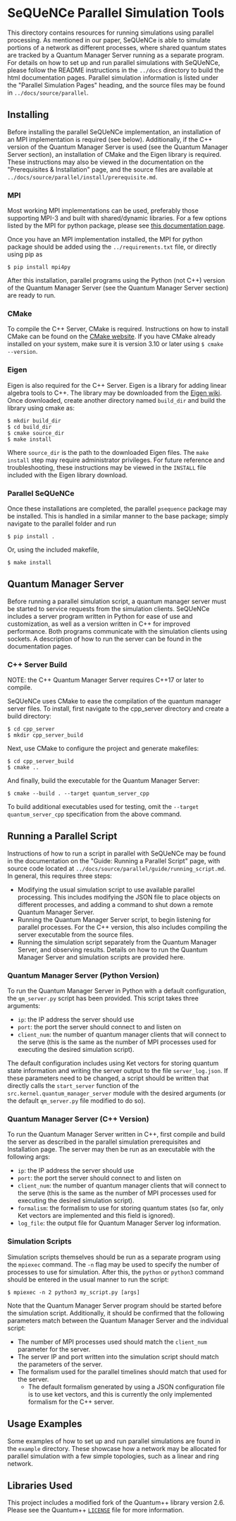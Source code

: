 # SeQUeNCe Parallel Simulation Tools

This directory contains resources for running simulations using parallel processing. As mentioned in our paper, SeQUeNCe is able to simulate portions of a network as different processes, where shared quantum states are tracked by a Quantum Manager Server running as a separate program.
For details on how to set up and run parallel simulations with SeQUeNCe, please follow the README instructions in the `../docs` directory to build the html documentation pages.
Parallel simulation information is listed under the "Parallel Simulation Pages" heading, and the source files may be found in `../docs/source/parallel`.

## Installing
Before installing the parallel SeQUeNCe implementation, an installation of an MPI implementation is required (see below).
Additionally, if the C++ version of the Quantum Manager Server is used (see the Quantum Manager Server section), an installation of CMake and the Eigen library is required.
These instructions may also be viewed in the documentation on the "Prerequisites & Installation" page, and the source files are available at `../docs/source/parallel/install/prerequisite.md`.

### MPI
Most working MPI implementations can be used, preferably those supporting MPI-3 and built with shared/dynamic libraries. For a few options listed by the MPI for python package, please see [this documentation page](https://mpi4py.readthedocs.io/en/stable/appendix.html#building-mpi).

Once you have an MPI implementation installed, the MPI for python package should be added using the `../requirements.txt` file, or directly using pip as
```
$ pip install mpi4py
```
After this installation, parallel programs using the Python (not C++) version of the Quantum Manager Server (see the Quantum Manager Server section) are ready to run.

### CMake
To compile the C++ Server, CMake is required.
Instructions on how to install CMake can be found on the [CMake website](https://cmake.org/install/).
If you have CMake already installed on your system, make sure it is version 3.10 or later using `$ cmake --version`.

### Eigen
Eigen is also required for the C++ Server.
Eigen is a library for adding linear algebra tools to C++.
The library may be downloaded from the [Eigen wiki](http://eigen.tuxfamily.org/index.php?title=Main_Page#Download).
Once downloaded, create another directory named `build_dir` and build the library using cmake as:
```
$ mkdir build_dir
$ cd build_dir
$ cmake source_dir
$ make install
```
Where `source_dir` is the path to the downloaded Eigen files. The `make install` step may require administrator privileges.
For future reference and troubleshooting, these instructions may be viewed in the `INSTALL` file included with the Eigen library download.

### Parallel SeQUeNCe
Once these installations are completed, the parallel `psequence` package may be installed.
This is handled in a similar manner to the base package; simply navigate to the parallel folder and run
```
$ pip install .
```
Or, using the included makefile,
```
$ make install
```

## Quantum Manager Server
Before running a parallel simulation script, a quantum manager server must be started to service requests from the simulation clients. SeQUeNCe includes a server program written in Python for ease of use and customization, as well as a version written in C++ for improved performance. Both programs communicate with the simulation clients using sockets.
A description of how to run the server can be found in the documentation pages.

### C++ Server Build
NOTE: the C++ Quantum Manager Server requires C++17 or later to compile.

SeQUeNCe uses CMake to ease the compilation of the quantum manager server files. To install, first navigate to the cpp\_server directory and create a build directory:
```
$ cd cpp_server
$ mkdir cpp_server_build
```
Next, use CMake to configure the project and generate makefiles:
```
$ cd cpp_server_build
$ cmake ..
```
And finally, build the executable for the Quantum Manager Server:
```
$ cmake --build . --target quantum_server_cpp
```
To build additional executables used for testing, omit the `--target quantum_server_cpp` specification from the above command.

## Running a Parallel Script
Instructions of how to run a script in parallel with SeQUeNCe may be found in the documentation on the "Guide: Running a Parallel Script" page, with source code located at `../docs/source/parallel/guide/running_script.md`.
In general, this requires three steps:
- Modifying the usual simulation script to use available parallel processing. This includes modifying the JSON file to place objects on different processes, and adding a command to shut down a remote Quantum Manager Server.
- Running the Quantum Manager Server script, to begin listening for parallel processes. For the C++ version, this also includes compiling the server executable from the source files.
- Running the simulation script separately from the Quantum Manager Server, and observing results.
Details on how to run the Quantum Manager Server and simulation scripts are provided here.

### Quantum Manager Server (Python Version)
To run the Quantum Manager Server in Python with a default configuration, the `qm_server.py` script has been provided. This script takes three arguments:
- `ip`: the IP address the server should use
- `port`: the port the server should connect to and listen on
- `client_num`: the number of quantum manager clients that will connect to the serve (this is the same as the number of MPI processes used for executing the desired simulation script).

The default configuration includes using Ket vectors for storing quantum state information and writing the server output to the file `server_log.json`. If these parameters need to be changed, a script should be written that directly calls the `start_server` function of the `src.kernel.quantum_manager_server` module with the desired arguments (or the default `qm_server.py` file modified to do so).

### Quantum Manager Server (C++ Version)
To run the Quantum Manager Server written in C++, first compile and build the server as described in the parallel simulation prerequisites and Installation page. The server may then be run as an executable with the following args:
- `ip`: the IP address the server should use
- `port`: the port the server should connect to and listen on
- `client_num`: the number of quantum manager clients that will connect to the serve (this is the same as the number of MPI processes used for executing the desired simulation script).
- `formalism`: the formalism to use for storing quantum states (so far, only Ket vectors are implemented and this field is ignored).
- `log_file`: the output file for Quantum Manager Server log information.

### Simulation Scripts
Simulation scripts themselves should be run as a separate program using the `mpiexec` command. The `-n` flag may be used to specify the number of processes to use for simulation. After this, the `python` or `python3` command should be entered in the usual manner to run the script:
```
$ mpiexec -n 2 python3 my_script.py [args]
```
Note that the Quantum Manager Server program should be started before the simulation script. Additionally, it should be confirmed that the following parameters match between the Quantum Manager Server and the individual script:
- The number of MPI processes used should match the `client_num` parameter for the server.
- The server IP and port written into the simulation script should match the parameters of the server.
- The formalism used for the parallel timelines should match that used for the server.
    - The default formalism generated by using a JSON configuration file is to use ket vectors, and this is currently the only implemented formalism for the C++ server.

## Usage Examples
Some examples of how to set up and run parallel simulations are found in the `example` directory.
These showcase how a network may be allocated for parallel simulation with a few simple topologies, such as a linear and ring network.

## Libraries Used
This project includes a modified fork of the Quantum++ library version 2.6.
Please see the Quantum++ [`LICENSE`](https://github.com/softwareQinc/qpp/blob/main/LICENSE) file for more information.
